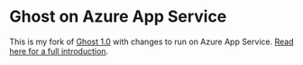 # Ghost on Azure App Service

This is my fork of [Ghost 1.0](https://github.com/tryghost/ghost) with changes to run on Azure App Service. [Read here for a full introduction](https://www.chadly.net/ghost-on-azure/).
